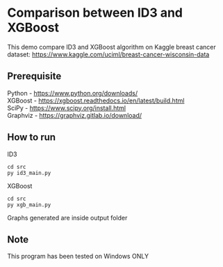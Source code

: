 # Comparison between ID3 and XGBoost
This demo compare ID3 and XGBoost algorithm on Kaggle breast cancer dataset: https://www.kaggle.com/uciml/breast-cancer-wisconsin-data

## Prerequisite
Python - https://www.python.org/downloads/  
XGBoost - https://xgboost.readthedocs.io/en/latest/build.html  
SciPy - https://www.scipy.org/install.html  
Graphviz - https://graphviz.gitlab.io/download/  

## How to run
ID3
```
cd src
py id3_main.py
```
XGBoost
```
cd src
py xgb_main.py
```
Graphs generated are inside output folder

## Note
This program has been tested on Windows ONLY

